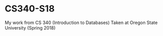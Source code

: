 # CS340-S18


My work from CS 340 (Introduction to Databases) Taken at Oregon State University (Spring 2018)
